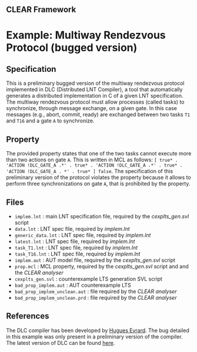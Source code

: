 ## CLEAR Framework
# Example: Multiway Rendezvous Protocol (bugged version)

Specification
-------------
This is a preliminary bugged version of the multiway rendezvous protocol 
implemented in DLC (Distributed LNT Compiler), a tool that automatically 
generates a distributed implementation in C of a given LNT specification.
The multiway rendezvous protocol must allow processes (called tasks) to
synchronize, through message exchange, on a given gate.
In this case messages (e.g., abort, commit, ready) are exchanged between two 
tasks `T1` and `T16` and a gate `A` to synchronize. 

Property
--------
The provided property states that one of the two tasks cannot execute more than two actions on gate `A`. This is written in MCL as follows:
`[ true* . 'ACTION !DLC_GATE_A .*' . true* . 'ACTION !DLC_GATE_A .*' . true* . 'ACTION !DLC_GATE_A . *' . true* ] false`.
The specification of this preliminary version of the protocol violates the property because it allows to perform three synchronizations on gate `A`, 
that is prohibited by the property.

Files
-----
- `implem.lnt` : main LNT specification file, required by the *cexplts_gen.svl* script
- `data.lnt` : LNT spec file, required by *implem.lnt* 
- `generic_data.lnt` : LNT spec file, required by *implem.lnt*
- `latest.lnt` : LNT spec file, required by *implem.lnt*
- `task_T1.lnt` : LNT spec file, required by *implem.lnt*
- `task_T16.lnt` : LNT spec file, required by *implem.lnt*
- `implem.aut` : AUT model file, required by the *cexplts_gen.svl* script
- `prop.mcl` : MCL property, required by the *cexplts_gen.svl* script and 
               and the *CLEAR analyser*
- `cexplts_gen.svl` : counterexample LTS generation SVL script
- `bad_prop_implem.aut` : AUT counterexample LTS
- `bad_prop_implem_unclean.aut` : file required by the *CLEAR analyser*
- `bad_prop_implem_unclean.prd` : file required by the *CLEAR analyser*

References
----------
The DLC compiler has been developed by [Hugues Evrard](http://hevrard.org/ "Hugues Evrard"). 
The bug detailed in this example was only present in a preliminary version of the compiler.
The latest version of DLC can be found 
[here](http://hevrard.org/project/dlc/ "Distributed LNT Compiler").

